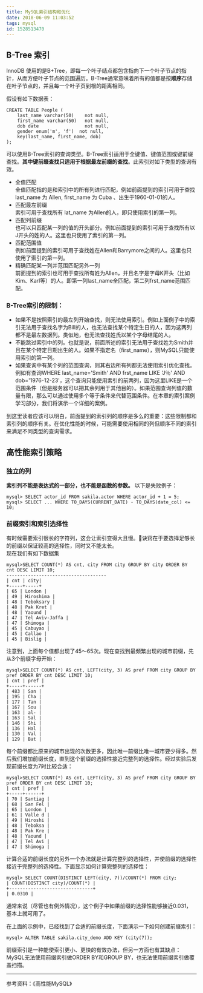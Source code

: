 ```yaml
---
title: MySQL索引结构和优化
date: 2018-06-09 11:03:52
tags: mysql
id: 1528513470
---
```

## B-Tree 索引
InnoDB 使用的是B+Tree，即每一个叶子结点都包含指向下一个叶子节点的指针，从而方便叶子节点的范围遍历。B-Tree通常意味着所有的值都是按**顺序**存储在叶子节点的，并且每一个叶子页到根的距离相同。

假设有如下数据表：
```
CREATE TABLE People (
    last_name varchar(50)    not null,
    first_name varchar(50)   not null,
    dob date                 not null,
    gender enum('m', 'f')  not null,
    key(last_name, first_name, dob)
);
```
可以使用B-Tree索引的查询类型。B-Tree索引适用于全键值、键值范围或键前缀查找。**其中键前缀查找只适用于根据最左前缀的查找**。此索引对如下类型的查询有效。

- 全值匹配  
  全值匹配指的是和索引中的所有列进行匹配，例如前面提到的索引可用于查找 last_name 为 Allen, first_name 为 Cuba 、出生于1960-01-01的人。
- 匹配最左前缀  
  索引可用于查找所有 lat_name 为Allen的人，即只使用索引的第一列。
- 匹配列前缀  
也可以只匹配某一列的值的开头部分。例如前面提到的索引可用于查找所有以J开头的姓的人。这里也只使用了索引的第一列。
- 匹配范围值  
例如前面提到的索引可用于查找姓在Allen和Barrymore之间的人。这里也只使用了索引的第一列。
- 精确匹配某一列并范围匹配另外一列  
前面提到的索引也可用于查找所有姓为Allen，并且名字是字母K开头（比如Kim、Karl等）的人。即第一列last_name全匹配，第二列frst_name范围匹配。

### B-Tree索引的限制：
- 如果不是按照索引的最左列开始查找，则无法使用索引。例如上面例子中的索引无法用于查找名字为Bill的人，也无法查找某个特定生日的人，因为这两列都不是最左数据列。类似地，也无法查找姓氏以某个字母结尾的人。
- 不能跳过索引中的列。也就是说，前面所述的索引无法用于查找姓为Smith并且在某个特定日期出生的人。如果不指定名（first_name），则MySQL只能使用索引的第一列。
- 如果查询中有某个列的范围查询，则其右边所有列都无法使用索引优化查找。例如有查询WHERE last_name='Smith' AND frst_name LIKE 'J％' AND dob='1976-12-23'，这个查询只能使用索引的前两列，因为这里LIKE是一个范围条件（但是服务器可以把其余列用于其他目的）。如果范围查询列值的数量有限，那么可以通过使用多个等于条件来代替范围条件。在本章的索引案例学习部分，我们将演示一个详细的案例。

到这里读者应该可以明白，前面提到的索引列的顺序是多么的重要：这些限制都和索引列的顺序有关。在优化性能的时候，可能需要使用相同的列但顺序不同的索引来满足不同类型的查询需求。

## 高性能索引策略
### 独立的列
**索引列不能是表达式的一部分，也不能是函数的参数。** 以下是失败例子：
```
mysql> SELECT actor_id FROM sakila.actor WHERE actor_id + 1 = 5;
mysql> SELECT ... WHERE TO_DAYS(CURRENT_DATE) - TO_DAYS(date_col) <= 10;
```

### 前缀索引和索引选择性
有时候需要索引很长的字符列，这会让索引变得大且慢。诀窍在于要选择足够长的前缀以保证较高的选择性，同时又不能太长。  
现在我们有如下数据集
```
mysql>SELECT COUNT(*) AS cnt, city FROM city GROUP BY city ORDER BY cnt DESC LIMIT 10;
-------------------------------------
| cnt | city|
+-----+-----+
| 65 | London |
| 49 | Hiroshima |
| 48 | Teboksary |
| 48 | Pak Kret |
| 48 | Yaound |
| 47 | Tel Aviv-Jaffa |
| 47 | Shimoga |
| 45 | Cabuyao |
| 45 | Callao |
| 45 | Bislig |
```
注意到，上面每个值都出现了45～65次。现在查找到最频繁出现的城市前缀，先从3个前缀字母开始：
```
mysql>SELECT COUNT(*) AS cnt, LEFT(city, 3) AS pref FROM city GROUP BY pref ORDER BY cnt DESC LIMIT 10;
| cnt | pref |
+-----+------+
| 483 | San |
| 195 | Cha |
| 177 | Tan |
| 167 | Sou |
| 163 | al- |
| 163 | Sal |
| 146 | Shi |
| 136 | Hal |
| 130 | Val |
| 129 | Bat |
```
每个前缀都比原来的城市出现的次数更多，因此唯一前缀比唯一城市要少得多。然后我们增加前缀长度，直到这个前缀的选择性接近完整列的选择性。经过实验后发现前缀长度为7时比较合适：
```
mysql>SELECT COUNT(*) AS cnt, LEFT(city, 3) AS pref FROM city GROUP BY pref ORDER BY cnt DESC LIMIT 10;
| cnt | pref |
+-----+------+
| 70 | Santiag |
| 68 | San Fel |
| 65 | London |
| 61 | Valle d |
| 49 | Hiroshi |
| 48 | Teboksa |
| 48 | Pak Kre |
| 48 | Yaound |
| 47 | Tel Avi |
| 47 | Shimoga |
```
计算合适的前缀长度的另外一个办法就是计算完整列的选择性，并使前缀的选择性接近于完整列的选择性。下面显示如何计算完整列的选择性：
```
mysql> SELECT COUNT(DISTINCT LEFT(city, 7))/COUNT(*) FROM city;
| COUNT(DISTINCT city)/COUNT(*) |
+-------------------------------+
| 0.0310 |
```
通常来说（尽管也有例外情况），这个例子中如果前缀的选择性能够接近0.031，基本上就可用了。

在上面的示例中，已经找到了合适的前缀长度，下面演示一下如何创建前缀索引：
```
mysql> ALTER TABLE sakila.city_demo ADD KEY (city(7));
```
前缀索引是一种能使索引更小、更快的有效办法，但另一方面也有其缺点：MySQL无法使用前缀索引做ORDER BY和GROUP BY，也无法使用前缀索引做覆盖扫描。


--------------------------
参考资料：《高性能MySQL》